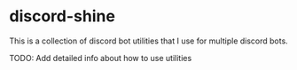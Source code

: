 # discord-shine
This is a collection of discord bot utilities that I use for multiple discord bots.

TODO: Add detailed info about how to use utilities
